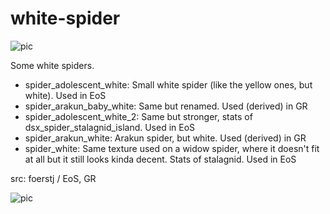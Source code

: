 # white-spider

![pic](pic.jpg)

Some white spiders.
- spider_adolescent_white: Small white spider (like the yellow ones, but white). Used in EoS
- spider_arakun_baby_white: Same but renamed. Used (derived) in GR
- spider_adolescent_white_2: Same but stronger, stats of dsx_spider_stalagnid_island. Used in EoS
- spider_arakun_white: Arakun spider, but white. Used (derived) in GR
- spider_white: Same texture used on a widow spider, where it doesn't fit at all but it still looks kinda decent. Stats of stalagnid. Used in EoS

src: foerstj / EoS, GR

![pic](pic2.jpg)
